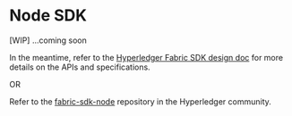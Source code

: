# Node SDK

[WIP]
...coming soon

In the meantime, refer to the [Hyperledger Fabric SDK design doc](https://docs.google.com/document/d/1R5RtIBMW9fZpli37E5Li5_Q9ve3BnQ4q3gWmGZj6Sv4/edit#heading=h.z6ne0og04bp5)
for more details on the APIs and specifications.  

OR

Refer to the [fabric-sdk-node](https://github.com/hyperledger/fabric-sdk-node)
repository in the Hyperledger community.  
